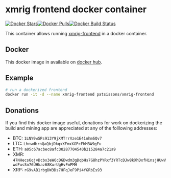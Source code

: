 # xmrig frontend docker container

[![Docker Stars](https://img.shields.io/docker/stars/patsissons/xmrig-frontend.svg)](https://hub.docker.com/r/patsissons/xmrig-frontend/)[![Docker Pulls](https://img.shields.io/docker/pulls/patsissons/xmrig-frontend.svg)](https://hub.docker.com/r/patsissons/xmrig-frontend/)[![Docker Build Status](https://img.shields.io/docker/build/patsissons/xmrig-frontend.svg)](https://hub.docker.com/r/patsissons/xmrig-frontend/)

This container allows running [xmrig-frontend](https://github.com/dunklesToast/XMRigFrontend) in a docker container.

## Docker

This docker image in available on [docker hub](https://hub.docker.com/r/patsissons/xmrig-frontend/).

## Example

```bash
# run a dockerized frontend
docker run -it -d --name xmrig-frontend patsissons/xmrig-frontend
```

## Donations

If you find this docker image useful, donations for work on dockerizing the build and mining app are appreciated at any of the folllowing addresses:

* BTC: `1LNY9wSPs913Y9jXMTrrVze1E41nhm6Qv7`
* LTC: `LhnwdbrnQaQbjDkqxXFmxXGPcFhMBA9gFu`
* ETH: `a05c67acbec8afc30287704540b215284a7c21a9`
* XMR: `47NHecs6qjvDcbx3eW6cDGDwdm3gDqbHs7G8hzPYRxf3YRTcDJw8kXhDxfHinsjHUwVwdFusSn76UHkaz68KurUgHvFmPMH`
* XRP: `rG9vAB1rbgDW3Ds7HFqJeF9Pi4fGRbEs93`
